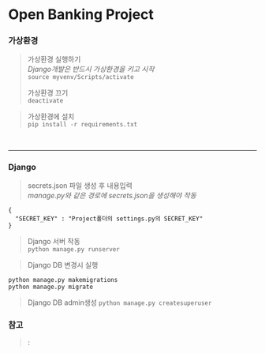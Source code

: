 # Open Banking Project

### 가상환경
>가상환경 실행하기 </br>
>*Django개발은 반드시 가상환경을 키고 시작*  
`source myvenv/Scripts/activate`
>
>가상환경 끄기  
`deactivate`

>가상환경에 설치  
`pip install -r requirements.txt`
</br>

***

### Django  
>secrets.json 파일 생성 후 내용입력 </br>
>*manage.py와 같은 경로에 secrets.json을 생성해야 작동* 
```
{
  "SECRET_KEY" : "Project폴더의 settings.py의 SECRET_KEY"
}
```  


>Django 서버 작동 <br/>
> `python manage.py runserver`  


>Django DB 변경시 실행
```
python manage.py makemigrations 
python manage.py migrate
```

>Django DB admin생성
`python manage.py createsuperuser`

### 참고
> :